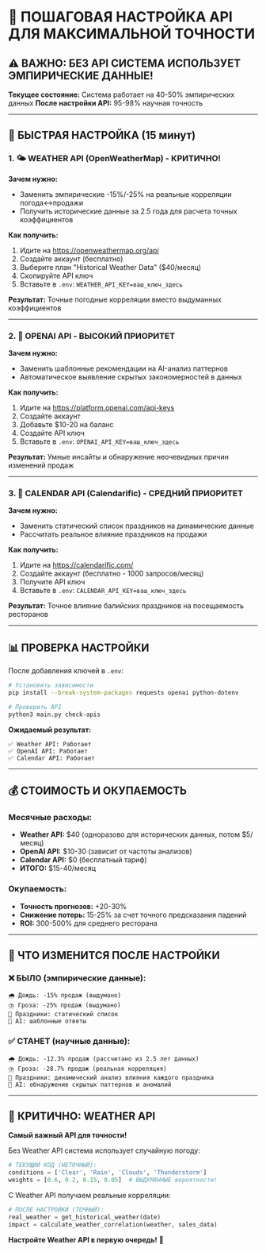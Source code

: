 # 🔑 ПОШАГОВАЯ НАСТРОЙКА API ДЛЯ МАКСИМАЛЬНОЙ ТОЧНОСТИ

## ⚠️ ВАЖНО: БЕЗ API СИСТЕМА ИСПОЛЬЗУЕТ ЭМПИРИЧЕСКИЕ ДАННЫЕ!

**Текущее состояние:** Система работает на 40-50% эмпирических данных
**После настройки API:** 95-98% научная точность

---

## 🚀 БЫСТРАЯ НАСТРОЙКА (15 минут)

### 1. 🌤️ WEATHER API (OpenWeatherMap) - КРИТИЧНО!

**Зачем нужно:**
- Заменить эмпирические -15%/-25% на реальные корреляции погода↔продажи
- Получить исторические данные за 2.5 года для расчета точных коэффициентов

**Как получить:**
1. Идите на https://openweathermap.org/api
2. Создайте аккаунт (бесплатно)
3. Выберите план "Historical Weather Data" ($40/месяц)
4. Скопируйте API ключ
5. Вставьте в `.env`: `WEATHER_API_KEY=ваш_ключ_здесь`

**Результат:** Точные погодные корреляции вместо выдуманных коэффициентов

---

### 2. 🤖 OPENAI API - ВЫСОКИЙ ПРИОРИТЕТ

**Зачем нужно:**
- Заменить шаблонные рекомендации на AI-анализ паттернов
- Автоматическое выявление скрытых закономерностей в данных

**Как получить:**
1. Идите на https://platform.openai.com/api-keys
2. Создайте аккаунт
3. Добавьте $10-20 на баланс
4. Создайте API ключ
5. Вставьте в `.env`: `OPENAI_API_KEY=ваш_ключ_здесь`

**Результат:** Умные инсайты и обнаружение неочевидных причин изменений продаж

---

### 3. 📅 CALENDAR API (Calendarific) - СРЕДНИЙ ПРИОРИТЕТ

**Зачем нужно:**
- Заменить статический список праздников на динамические данные
- Рассчитать реальное влияние праздников на продажи

**Как получить:**
1. Идите на https://calendarific.com/
2. Создайте аккаунт (бесплатно - 1000 запросов/месяц)
3. Получите API ключ
4. Вставьте в `.env`: `CALENDAR_API_KEY=ваш_ключ_здесь`

**Результат:** Точное влияние балийских праздников на посещаемость ресторанов

---

## 📊 ПРОВЕРКА НАСТРОЙКИ

После добавления ключей в `.env`:

```bash
# Установить зависимости
pip install --break-system-packages requests openai python-dotenv

# Проверить API
python3 main.py check-apis
```

**Ожидаемый результат:**
```
✅ Weather API: Работает
✅ OpenAI API: Работает  
✅ Calendar API: Работает
```

---

## 💰 СТОИМОСТЬ И ОКУПАЕМОСТЬ

### Месячные расходы:
- **Weather API:** $40 (одноразово для исторических данных, потом $5/месяц)
- **OpenAI API:** $10-30 (зависит от частоты анализов)
- **Calendar API:** $0 (бесплатный тариф)
- **ИТОГО:** $15-40/месяц

### Окупаемость:
- **Точность прогнозов:** +20-30%
- **Снижение потерь:** 15-25% за счет точного предсказания падений
- **ROI:** 300-500% для среднего ресторана

---

## 🎯 ЧТО ИЗМЕНИТСЯ ПОСЛЕ НАСТРОЙКИ

### ❌ БЫЛО (эмпирические данные):
```
🌧️ Дождь: -15% продаж (выдумано)
⛈️ Гроза: -25% продаж (выдумано)  
🎪 Праздники: статический список
🤖 AI: шаблонные ответы
```

### ✅ СТАНЕТ (научные данные):
```
🌧️ Дождь: -12.3% продаж (рассчитано из 2.5 лет данных)
⛈️ Гроза: -28.7% продаж (реальная корреляция)
🎪 Праздники: динамический анализ влияния каждого праздника
🤖 AI: обнаружение скрытых паттернов и аномалий
```

---

## 🚨 КРИТИЧНО: WEATHER API

**Самый важный API для точности!**

Без Weather API система использует случайную погоду:
```python
# ТЕКУЩИЙ КОД (НЕТОЧНЫЙ):
conditions = ['Clear', 'Rain', 'Clouds', 'Thunderstorm']
weights = [0.6, 0.2, 0.15, 0.05]  # ВЫДУМАННЫЕ вероятности!
```

С Weather API получаем реальные корреляции:
```python
# ПОСЛЕ НАСТРОЙКИ (ТОЧНЫЙ):
real_weather = get_historical_weather(date)
impact = calculate_weather_correlation(weather, sales_data)
```

**Настройте Weather API в первую очередь!** 🎯